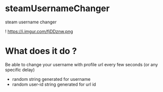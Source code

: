 # steamUsernameChanger
steam username changer


! https://i.imgur.com/fjDDznw.png

# What does it do ?
Be able to change your username with profile url every few seconds (or any specific delay)
- random string generated for username
- random user-id string generated for url id

